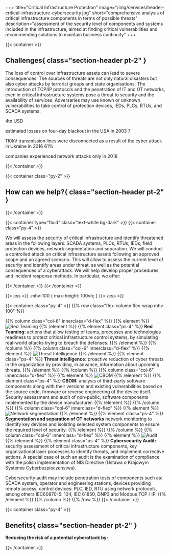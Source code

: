 +++
title="Critical Infrastructure Protection"
image="/img/services/header-critical-infrastructure-cybersecurity.jpg"
short="comprehensive analysis of critical infrastructure components in terms of possible threats"
description="assessment of the security level of components and systems included in the infrastructure, aimed at finding critical vulnerabilities and recommending solutions to maintain business continuity"
+++

{{< container >}}
## Challenges{ class="section-header pt-2" }

The loss of control over infrastructure assets can lead to severe consequences. The sources of threats are not only natural disasters but also cyber attacks by terrorist groups and state organisations. The introduction of TCP/IP protocols and the penetration of IT and OT networks, even in critical infrastructure systems pose a threat to security and the availability of services. Adversaries may use known or unknown vulnerabilities to take control of protection devices, IEDs, PLCs, RTUs, and SCADA systems.

4tn USD

estimated losses on four-day blackout in the USA in 2003
7

110kV transmission lines were disconnected as a result of the cyber attack in Ukraine in 2016
61%

companies experienced network attacks only in 2018

{{< /container >}}

{{< container class="py-2" >}}

## How can we help?{ class="section-header pt-2" }

{{< /container >}}

{{< container type="fluid" class="text-white bg-dark" >}}
{{< container class="py-4" >}}

We will assess the security of critical infrastructure and identify threatened areas in the following layers: SCADA systems, PLCs, RTUs, IEDs, field protection devices, network segmentation and separation. We will conduct a controlled attack on critical infrastructure assets following an approved scope and an agreed scenario. This will allow to assess the current level of security and identify areas under threat, as well as the potential consequences of a cyberattack. We will help develop proper procedures and incident response methods. In particular, we offer:

{{< /container >}}
{{< /container >}}

{{< css >}}
     .mhv-100 {
            max-height: 100vh;
    }
{{< /css >}}

{{< container class="py-4" >}}
{{% row class="flex-column flex-wrap mhv-100" %}}

{{% column class="col-6" innerclass="d-flex" %}}
{{% element %}}
![Red Teaming](/img/icons/icon_red_team.png)
{{% /element %}}
{{% element class="ps-4" %}}
__Red Teaming:__ actions that allow testing of teams, processes and technologies readiness to protect critical infrastructure control systems, by simulating real-world attacks trying to breach the defenses.
{{% /element %}}
{{% /column %}}
{{% column class="col-6" innerclass="d-flex" %}}
{{% element %}}
![Threat Intelligence](/img/icons/icon_threat_intelligence.png)
{{% /element %}}
{{% element class="ps-4" %}}
__Threat Intelligence:__ proactive reduction of cyber threats in the organization by providing, in advance, information about upcoming threats.
{{% /element %}}
{{% /column %}}
{{% column class="col-6" innerclass="d-flex" %}}
{{% element %}}
![CBOM](/img/icons/icon_cbom.png)
{{% /element %}}
{{% element class="ps-4" %}}
__CBOM:__ analysis of third-party software components along with their versions and existing vulnerabilities based on the source code, firmware or reverse engineering of the device itself. Security assessment and audit of non-public, software components implemented by the device manufacturer.
{{% /element %}}
{{% /column %}}
{{% column class="col-6" innerclass="d-flex" %}}
{{% element %}}
![Network segmentation](/img/icons/icon_penetration_tests.png)
{{% /element %}}
{{% element class="ps-4" %}}
__Segmentation and separation of OT networks__ network monitoring to identify key devices and isolating selected system components to ensure the required level of security.
{{% /element %}}
{{% /column %}}
{{% column class="col-6" innerclass="d-flex" %}}
{{% element %}}
![Audit](/img/icons/icon_audit.png)
{{% /element %}}
{{% element class="ps-4" %}}
__Cybersecurity Audit:__ security assessment of critical infrastructure components, key organizational layer processes to identify threats, and implement corrective actions. A special case of such an audit is the examination of compliance with the polish implementation of NIS Directive (Ustawa o Krajowym Systemie Cyberbezpieczeństwa).

Cybersecurity audit may include penetration tests of components such as: SCADA system, operator and engineering stations, devices providing remote access, control devices: PLC, IED, RTU using network protocols, among others IEC60870-5: 104, IEC 61850, DNP3 and Modbus TCP / IP.
{{% /element %}}
{{% /column %}}
{{% /row %}}
{{< /container >}}


{{< container class="py-4" >}}

## Benefits{ class="section-header pt-2" }

__Reducing the risk of a potential cyberattack by:__

{{< /container >}}